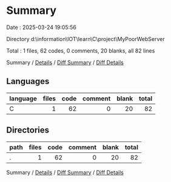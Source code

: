 # Summary

Date : 2025-03-24 19:05:56

Directory d:\\information\\IOT\\learn\\C\\project\\MyPoorWebServer

Total : 1 files,  62 codes, 0 comments, 20 blanks, all 82 lines

Summary / [Details](details.md) / [Diff Summary](diff.md) / [Diff Details](diff-details.md)

## Languages
| language | files | code | comment | blank | total |
| :--- | ---: | ---: | ---: | ---: | ---: |
| C | 1 | 62 | 0 | 20 | 82 |

## Directories
| path | files | code | comment | blank | total |
| :--- | ---: | ---: | ---: | ---: | ---: |
| . | 1 | 62 | 0 | 20 | 82 |

Summary / [Details](details.md) / [Diff Summary](diff.md) / [Diff Details](diff-details.md)